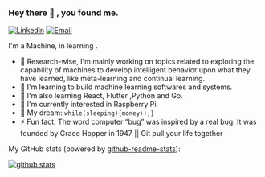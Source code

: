 ### Hey there 👋 , you found me.

[![Linkedin](https://img.shields.io/badge/-LinkedIn-1568BF?style=flat-square&logo=Linkedin&logoColor=white)](https://www.linkedin.com/in/tlangelani-felender-hlungwani-a54949194/)
[![Email](https://img.shields.io/badge/-Email-E8453C?style=flat-square&logo=Gmail&logoColor=white)](mailto:felender7@gmail.com)


I'm a Machine, in learning .

- 🔭 Research-wise, I'm mainly working on topics related to exploring the capability of machines to develop intelligent behavior upon what they have learned, like meta-learning and continual learning.
- 🚀 I'm learning to build machine learning softwares and systems.
- 🧐 I'm also learning React, Flutter ,Python and Go.
- 👾 I'm currently interested in Raspberry Pi.
- 🌭 My dream: `while(sleeping){money++;}`
- ⚡ Fun fact: The word computer “bug” was inspired by a real bug. It was founded by Grace Hopper in 1947 || Git pull your life together

My GitHub stats (powered by [github-readme-stats](https://github.com/anuraghazra/github-readme-stats)):

[![github stats](https://github-readme-stats.vercel.app/api?username=felender7&show_icons=true&hide_title=true&hide_border=true)](https://zxh.io)





